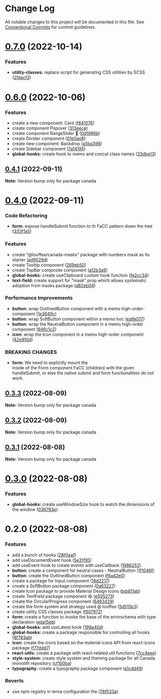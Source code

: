 # Change Log

All notable changes to this project will be documented in this file.
See [Conventional Commits](https://conventionalcommits.org) for commit guidelines.

# [0.7.0](https://github.com/louffee/canada-design-system/compare/v0.6.0...v0.7.0) (2022-10-14)


### Features

* **utility-classes:** replace script for generating CSS utilities by SCSS ([2fdacf3](https://github.com/louffee/canada-design-system/commit/2fdacf3d72de240d953467c59bf682afa4869fbe))





# [0.6.0](https://github.com/louffee/canada-design-system/compare/v0.5.0...v0.6.0) (2022-10-06)


### Features

* create a new component: Card ([f841076](https://github.com/louffee/canada-design-system/commit/f841076b34606cbc1da4f5b4bf0da823911c18ee))
* create component Popover ([313eece](https://github.com/louffee/canada-design-system/commit/313eece38bd35adbcb46302395254eb16211b1d9))
* create component RangeSlider 🎉 ([0d1986b](https://github.com/louffee/canada-design-system/commit/0d1986b8d9dbd7331ce6b3bd88a2c0ac82a12fa1))
* create Divider component ([01e0ae8](https://github.com/louffee/canada-design-system/commit/01e0ae83d203ac0cc6926389f2f70124ab59474f))
* create new component: Backdrop ([a5ba398](https://github.com/louffee/canada-design-system/commit/a5ba39812c989c1ddbd7d1b69ec451fc332ad7ed))
* create Sidebar component ([7a14195](https://github.com/louffee/canada-design-system/commit/7a1419552b46c6d223bb151ca722b44dd716eb0d))
* **global-hooks:** create hook to memo and concat class names ([33dbe13](https://github.com/louffee/canada-design-system/commit/33dbe133aa8fc1e497730be9042c18557b914462))





## [0.4.1](https://github.com/louffee/canada-design-system/compare/v0.4.0...v0.4.1) (2022-09-11)

**Note:** Version bump only for package canada





# [0.4.0](https://github.com/louffee/canada-design-system/compare/v0.3.3...v0.4.0) (2022-09-11)


### Code Refactoring

* **form:** expose handleSubmit function to th FaCC pattern down the tree ([333f1a5](https://github.com/louffee/canada-design-system/commit/333f1a5e048928c23d605ebf080ab0be7c1c4e0d))


### Features

* create "@louffee/canada-masks" package with numbers mask as its starter ([ad9029d](https://github.com/louffee/canada-design-system/commit/ad9029da851d4a53d60194edaf516893df3c30ca))
* create Tooltip component ([269eb50](https://github.com/louffee/canada-design-system/commit/269eb50efa6def9d4bddb759c6936e0058018fa4))
* create TopBar composite component ([a12b3a9](https://github.com/louffee/canada-design-system/commit/a12b3a9149e1c2d276889ba77d77e8034bc060ed))
* **global-hooks:** create useClipboard custom hook function ([fe2cc34](https://github.com/louffee/canada-design-system/commit/fe2cc340378790f3e36204067e683ef312d7dec6))
* **text-field:** create support for "mask" prop which allows systematic adoption from masks package ([d82eb04](https://github.com/louffee/canada-design-system/commit/d82eb04541a74fd64ab3506b433fda926bdd2f25))


### Performance Improvements

* **button:** wrap OutlinedButton component with a memo high-order-component ([1e3649c](https://github.com/louffee/canada-design-system/commit/1e3649cda8c93b66f370f3e00ff279ea7b4fd6f0))
* **button:** wrap SoftButton component within a memo hoc ([ea9e517](https://github.com/louffee/canada-design-system/commit/ea9e517fa276cc3ff9f0101bf53a22a59bb7b315))
* **button:** wrap the NeutralButton component in a memo high-order component ([946c1c2](https://github.com/louffee/canada-design-system/commit/946c1c2ef4b3ef678352a56b17b44da8bf041382))
* **icon:** wrap the Icon component in a memo high-order component ([42e910d](https://github.com/louffee/canada-design-system/commit/42e910d2e6324d6f0924b61d41b312f9de692ec2))


### BREAKING CHANGES

* **form:** We need to explicitly mount the <form> inside of the Form component FaCC (children)
with the given handleSubmit, or else the native submit and form functionalities do not work.





## [0.3.3](https://github.com/louffee/canada-design-system/compare/v0.3.2...v0.3.3) (2022-08-09)

**Note:** Version bump only for package canada





## [0.3.2](https://github.com/louffee/canada-design-system/compare/v0.3.1...v0.3.2) (2022-08-09)

**Note:** Version bump only for package canada





## [0.3.1](https://github.com/louffee/canada-design-system/compare/v0.3.0...v0.3.1) (2022-08-08)

**Note:** Version bump only for package canada





# [0.3.0](https://github.com/louffee/canada-design-system/compare/v0.2.0...v0.3.0) (2022-08-08)


### Features

* **global-hooks:** create useWindowSize hook to watch the dimensions of the window ([036793e](https://github.com/louffee/canada-design-system/commit/036793ec3eca620da0660311e8b63d4b4f9c2a36))





# 0.2.0 (2022-08-08)


### Features

* add a bunch of hooks ([28f0eaf](https://github.com/louffee/canada-design-system/commit/28f0eafedfa6c45843bd0262d114e3d4b2d47667))
* add useDocumentEvent hook ([5e31f95](https://github.com/louffee/canada-design-system/commit/5e31f95aa8c15bf9b61f6f685c1a22a9fe6dae59))
* add useEvent hook to create events with useCallback ([1986252](https://github.com/louffee/canada-design-system/commit/1986252faea6bc41178a163db16103c6c46ec030))
* **button:** create a component for neutral cases - NeutralButton ([1f1046f](https://github.com/louffee/canada-design-system/commit/1f1046fc01c9573a7da945fed7e76fd648bfd459))
* **button:** create the OutlinedButton component ([f6a42e0](https://github.com/louffee/canada-design-system/commit/f6a42e031db686d57ddd2c84f8637de7fce35964))
* create a package for Input component ([18d2217](https://github.com/louffee/canada-design-system/commit/18d2217769f5aadb6ad50936f98588912e5b1bf7))
* create a SoftButton package component ([0a63227](https://github.com/louffee/canada-design-system/commit/0a63227f9252fd17a41695a8c32cfaac79b6d200))
* create Icon package to provide Material Design icons ([bdd01ab](https://github.com/louffee/canada-design-system/commit/bdd01ab393a9805786962e7db93bc813fb7817a2))
* create TextField package component :smile: ([e505273](https://github.com/louffee/canada-design-system/commit/e505273a1e735ce678996edb346f7c55c97423cf))
* create the CircularProgress component ([6463429](https://github.com/louffee/canada-design-system/commit/646342995235218e506ba1fba1568559d29930ba))
* create the form system and strategy used @ louffee ([5d515b3](https://github.com/louffee/canada-design-system/commit/5d515b32fd0a9c7320eaf1191f5d9d7be77ec495))
* create utility CSS classes package ([f507972](https://github.com/louffee/canada-design-system/commit/f507972aa5c335184c447af180c34ea816551992))
* **form:** create a function to invoke the base of the errorschema with type declaration ([eda15eb](https://github.com/louffee/canada-design-system/commit/eda15ebd09db62ee67e90f2751c23047d28f8dfb))
* **global-hooks:** add useLatest hook ([199a40d](https://github.com/louffee/canada-design-system/commit/199a40d0925366e5eea151b3e1449f1235ed8f46))
* **global-hooks:** create a package responsible for controlling all hooks ([8f783ab](https://github.com/louffee/canada-design-system/commit/8f783ab1a10fa797808c66df9cf0de590dbf12ee))
* **icon:** create the icons based on the material icons API from react-icons package ([f77ddd7](https://github.com/louffee/canada-design-system/commit/f77ddd7f072edfee1e19cbaaad149870c339bc69))
* **react-utils:** create a package with react-related util functions ([7cc4eee](https://github.com/louffee/canada-design-system/commit/7cc4eee4dd9f0b60e57b0c4115c6a5229aa5e0aa))
* **style-system:** create style system and theming package for all Canada monolith repository ([cf100ba](https://github.com/louffee/canada-design-system/commit/cf100ba9fea9a08fc7a0bd0aac41c1f645610b41))
* **typography:** create a typography package component ([a1cdd49](https://github.com/louffee/canada-design-system/commit/a1cdd495569b038d9eb516aa03a26d8e9023a57b))


### Reverts

* use npm registry in lerna configuration file ([78f533a](https://github.com/louffee/canada-design-system/commit/78f533a977ba1c90d41570ce31dc859580e29f36))
